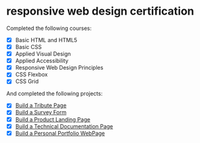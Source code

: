 # responsive web design certification
Completed the following courses:
- [x] Basic HTML and HTML5
- [x] Basic CSS
- [x] Applied Visual Design
- [x] Applied Accessibility
- [x] Responsive Web Design Principles
- [x] CSS Flexbox
- [x] CSS Grid

And completed the following projects:
- [x] [Build a Tribute Page](https://tiffin-filion.github.io/freeCodeCamp/responsive/tribute/index.html)
- [x] [Build a Survey Form](https://tiffin-filion.github.io/freeCodeCamp/responsive/survey/index.html)
- [x] [Build a Product Landing Page](https://tiffin-filion.github.io/freeCodeCamp/responsive/product/index.html)
- [x] [Build a Technical Documentation Page](https://tiffin-filion.github.io/freeCodeCamp/responsive/tech-doc/index.html)
- [x] [Build a Personal Portfolio WebPage](https://tiffin-filion.github.io/freeCodeCamp/responsive/portfolio/index.html)
